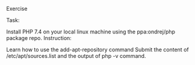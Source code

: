 Exercise

Task:

Install PHP 7.4 on your local linux machine using the ppa:ondrej/php package repo.
Instruction:

Learn how to use the add-apt-repository command
Submit the content of /etc/apt/sources.list and the output of php -v command.
